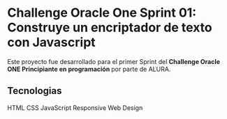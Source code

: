 <h1><b>Challenge Oracle One Sprint 01:</b><br> Construye un encriptador de texto con Javascript</h1>

Este proyecto fue desarrollado para el primer Sprint del <b> Challenge Oracle ONE
Principiante en programación </b> por parte de ALURA.


<h2> Tecnologias </h2>

HTML
CSS
JavaScript
Responsive Web Design
